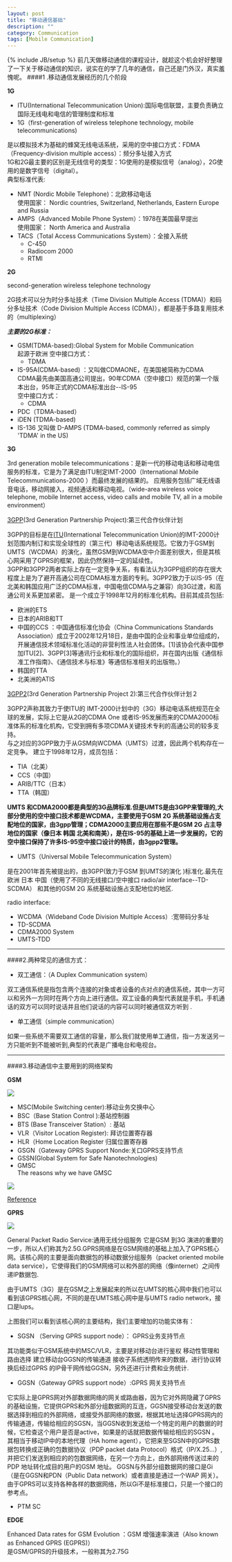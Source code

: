 ```yaml
---
layout: post
title: "移动通信基础"
description: ""
category: Communication
tags: [Mobile Communication]
---
```

{% include JB/setup %}
前几天做移动通信的课程设计，就趁这个机会好好整理了一下关于移动通信的知识，说实在的学了几年的通信，自己还是门外汉，真实羞愧呢。
####1 .移动通信发展经历的几个阶段

**1G**

* ITU(International Telecommunication Union):国际电信联盟，主要负责确立国际无线电和电信的管理制度和标准  
* 1G（first-generation of wireless telephone technology, mobile telecommunications)  
<!--more-->
是以模拟技术为基础的蜂窝无线电话系统，采用的空中接口方式：FDMA（Frequency-division multiple access）：频分多址接入方式  
1G和2G最主要的区别是无线信号的类型：1G使用的是模拟信号（analog），2G使用的是数字信号（digital）。  
典型标准代表:

*  NMT (Nordic Mobile Telephone)：北欧移动电话   
使用国家： Nordic countries, Switzerland, Netherlands, Eastern Europe and Russia
* AMPS（Advanced Mobile Phone System）：1978在美国最早提出  
使用国家： North America and Australia
* TACS（Total Access Communications System）：全接入系统
    * C-450
    *  Radiocom 2000
    *  RTMI  

**2G**

second-generation wireless telephone technology

2G技术可以分为时分多址技术（Time Division Multiple Access (TDMA)）和码分多址技术（Code Division Multiple Access (CDMA)），都是基于多路复用技术的（multiplexing）  

***主要的2G标准：***

* GSM(TDMA-based):Global System for Mobile Communication  
起源于欧洲 空中接口方式：
    * TDMA
* IS-95A(CDMA-based) ：又叫做CDMAONE，在美国被简称为CDMA   
CDMA最先由美国高通公司提出，90年CDMA（空中接口）规范的第一个版本出台，95年正式的CDMA标准出台--IS-95  
空中接口方式： 
    * CDMA
* PDC（TDMA-based）
* iDEN (TDMA-based)
* IS-136 又叫做 D-AMPS (TDMA-based, commonly referred as simply 'TDMA' in the US)

**3G**

3rd generation mobile telecommunications：是新一代的移动电话和移动电信服务的标准，它是为了满足由ITU制定IMT-2000（International Mobile Telecommunications-2000 ）而最终发展的结果的。 应用服务包括广域无线语音电话，移动网接入，视频通话和移动电视。（wide-area wireless voice telephone, mobile Internet access, video calls and mobile TV, all in a mobile environment）

[3GPP](http://www.3gpp.org/)(3rd Generation Partnership Project):第三代合作伙伴计划  

3GPP的目标是在[ITU](http://zh.wikipedia.org/wiki/%E5%9B%BD%E9%99%85%E7%94%B5%E4%BF%A1%E8%81%94%E7%9B%9F)(International Telecommunication Union)的IMT-2000计划范围内制订和实现全球性的（第三代）移动电话系统规范。它致力于GSM到UMTS（WCDMA）的演化，虽然GSM到WCDMA空中介面差别很大，但是其核心网采用了GPRS的框架，因此仍然保持一定的延续性。  
3GPP和3GPP2两者实际上存在一定竞争关系，有看法认为3GPP组织的存在很大程度上是为了避开高通公司在CDMA标准方面的专利。3GPP2致力于以IS-95（在北美和韩国应用广泛的CDMA标准，中国电信CDMA与之兼容）向3G过渡，和高通公司关系更加紧密。
是一个成立于1998年12月的标准化机构。目前其成员包括:

* 欧洲的ETS
* 日本的ARIB和TT
* 中国的CCS ：中国通信标准化协会（China Communications Standards Association）成立于2002年12月18日，是由中国的企业和事业单位组成的，开展通信技术领域标准化活动的非营利性法人社会团体。[1]该协会代表中国参加ITU[2]、3GPP[3]等通讯行业和标准化的国际组织，并在国内出版《通信标准工作指南》、《通信技术与标准》等通信标准相关的出版物。）
* 韩国的TTA
* 北美洲的ATIS


[3GPP2](http://www.3gpp2.org/)(3rd Generation Partnership Project 2):第三代合作伙伴计划２  

3GPP2声称其致力于使ITU的 IMT-2000计划中的（3G）移动电话系统规范在全球的发展，实际上它是从2G的CDMA One 或者IS-95发展而来的CDMA2000标准体系的标准化机构，它受到拥有多项CDMA关键技术专利的高通公司的较多支持。  
与之对应的3GPP致力于从GSM向WCDMA（UMTS）过渡，因此两个机构存在一定竞争。
建立于1998年12月，成员包括：

* TIA（北美）
* CCS（中国）
* ARIB/TTC（日本）
* TTA（韩国）  

__UMTS 和CDMA2000都是典型的3G品牌标准.但是UMTS是由3GPP来管理的,大部分使用的空中接口技术都是WCDMA，主要使用于GSM 2G 系统基础设施占支配地位的国家，由3gpp管理；CDMA2000主要应用在那些不是GSM 2G 占主导地位的国家（像日本 韩国 北美和南美），是在IS-95的基础上进一步发展的，它的空中接口保持了许多IS-95空中接口设计的特质，由3gpp2管理。__

* UMTS（Universal Mobile Telecommunication System）  

是在2001年首先被提出的，由3GPP(致力于GSM 到UMTS的演化 )标准化.最先在欧洲 日本 中国（使用了不同的无线接口/空中接口 radio/air interface--TD-SCDMA） 和其他的GSM 2G 系统基础设施占支配地位的地区.

radio interface:

* WCDMA（Wideband Code Division Multiple Access）:宽带码分多址
* TD-SCDMA
* CDMA2000 System
* UMTS-TDD

---

####2.两种常见的通信方式：

* 双工通信：（A Duplex Communication system）  

双工通信系统是指包含两个连接的对象或者设备的点对点的通信系统，其中一方可以和另外一方同时在两个方向上进行通信。双工设备的典型代表就是手机，手机通话的双方可以同时说话并且他们说话的内容可以同时被通信双方听到 .

* 单工通信（simple communication）  

如果一些系统不需要双工通信的容量，那么我们就使用单工通信，指一方发送另一方只能听到不能被听到,典型的代表是广播电台和电视台。

---
####3.移动通信中主要用到的网络架构

**GSM**

<img src="/images/GSM-1.gif/">

* MSC(Mobile Switching center):移动业务交换中心
* BSC（Base Station Control ):基站控制器
* BTS (Base Transceiver Station）: 基站
* VLR（Visitor Location Register): 拜访位置寄存器
* HLR（Home Location Register 归属位置寄存器
* GSGN（Gateway GPRS Support Nonde:关口GPRS支持节点
* GSSN(Global System for Safe Nanotechnologies)
* GMSC  
The reasons why we have GMSC

<img src="/images/gmsc.png/">

[Reference](http://wiki.answers.com/Q/What_is_the_need_of_having_a_GMSC_in_GSM_network_when_there_is_an_MSC)
 
**GPRS**

<img src="/images/GPRS_core_structure.png/">

General Packet Radio Service:通用无线分组服务  它是GSM 到3G 演进的重要的一步，所以人们称其为2.5G.GPRS网络是在GSM网络的基础上加入了GPRS核心网。该核心网的主要是面向数据包的移动数据分组服务（packet oriented mobile data service），它使得我们的GSM网络可以和外部的网络（像internet）之间传递IP数据包. 

由于UMTS（3G）是在GSM之上发展起来的所以在UMTS的核心网中我们也可以看到该GPRS核心网，不同的是在UMTS核心网中是与UMTS radio network，接口是lups。  

上图我们可以看到该核心网的主要结构，我们主要增加的功能实体有：

* SGSN （Serving GPRS support node）： GPRS业务支持节点

其功能类似于GSM系统中的MSC/VLR，主要是对移动台进行鉴权 移动性管理和路由选择 建立移动台GGSN的传输通道 接收子系统透明传来的数据，进行协议转换后经过GPRS 的IP骨干网传给GGSN，另外还进行计费和业务统计.

* GGSN（Gateway GPRS support node）:GPRS 网关支持节点 

它实际上是GPRS网对外部数据网络的网关或路由器，因为它对外网隐藏了GPRS的基础设施，它提供GPRS和外部分组数据网的互连，GGSN接受移动台发送的数据选择到相应的外部网络，或接受外部网络的数据，根据其地址选择GPRS网内的传输通道，传输给相应的SGSN，当GGSN收到发送给一个特定的用户的数据的时候，它检查这个用户是否是active，如果是的话就把数据传输给相应的SGSN 。  
其相当于移动IP中的本地代理（HA home agent），它把来至SGSN中的GPRS数据包转换成正确的包数据协议（PDP packet data Protocol）格式（IP/X.25...）,并把它们发送到相应的的包数据网络，在另一个方向上，由外部网络传送过来的PDP 地址转化成目的用户的GSM 地址。
GGSN与外部分组数据网的接口是Gi（是在GGSN和PDN（Public Data network）或者直接是通过一个WAP 网关）。由于GPRS可以支持各种各样的数据网络，所以Gi不是标准接口，只是一个接口的参考点。

* PTM SC

**EDGE**

Enhanced Data rates for GSM Evolution ：GSM 增强速率演进（Also known as  Enhanced GPRS (EGPRS)）  
是GSM/GPRS的升级技术，一般称其为2.75G

<!---

加入了GPRS core network 和

<img src="/images/GSM-Architecture.png/" >

####简要介绍下4G-->












